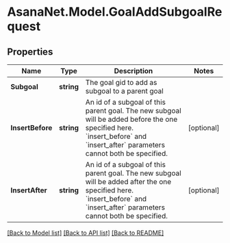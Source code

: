 # AsanaNet.Model.GoalAddSubgoalRequest

## Properties

Name | Type | Description | Notes
------------ | ------------- | ------------- | -------------
**Subgoal** | **string** | The goal gid to add as subgoal to a parent goal | 
**InsertBefore** | **string** | An id of a subgoal of this parent goal. The new subgoal will be added before the one specified here. &#x60;insert_before&#x60; and &#x60;insert_after&#x60; parameters cannot both be specified. | [optional] 
**InsertAfter** | **string** | An id of a subgoal of this parent goal. The new subgoal will be added after the one specified here. &#x60;insert_before&#x60; and &#x60;insert_after&#x60; parameters cannot both be specified. | [optional] 

[[Back to Model list]](../README.md#documentation-for-models) [[Back to API list]](../README.md#documentation-for-api-endpoints) [[Back to README]](../README.md)

